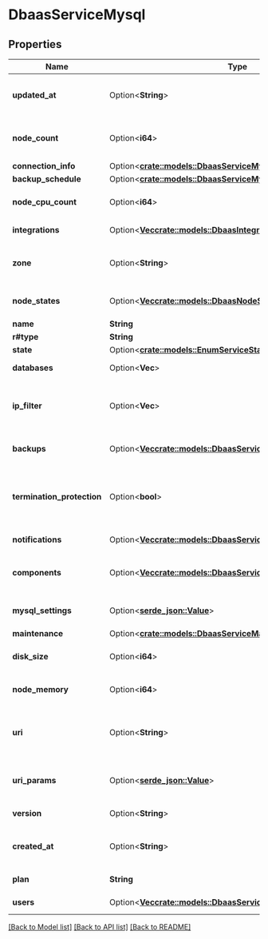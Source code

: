 # DbaasServiceMysql

## Properties

Name | Type | Description | Notes
------------ | ------------- | ------------- | -------------
**updated_at** | Option<**String**> | Service last update timestamp (ISO 8601) | [optional]
**node_count** | Option<**i64**> | Number of service nodes in the active plan | [optional]
**connection_info** | Option<[**crate::models::DbaasServiceMysqlConnectionInfo**](dbaas_service_mysql_connection_info.md)> |  | [optional]
**backup_schedule** | Option<[**crate::models::DbaasServiceMysqlBackupSchedule**](dbaas_service_mysql_backup_schedule.md)> |  | [optional]
**node_cpu_count** | Option<**i64**> | Number of CPUs for each node | [optional]
**integrations** | Option<[**Vec<crate::models::DbaasIntegration>**](dbaas-integration.md)> | Service integrations | [optional]
**zone** | Option<**String**> | The zone where the service is running | [optional]
**node_states** | Option<[**Vec<crate::models::DbaasNodeState>**](dbaas-node-state.md)> | State of individual service nodes | [optional]
**name** | **String** |  | 
**r#type** | **String** |  | 
**state** | Option<[**crate::models::EnumServiceState**](enum-service-state.md)> |  | [optional]
**databases** | Option<**Vec<String>**> | List of MySQL databases | [optional]
**ip_filter** | Option<**Vec<String>**> | Allowed CIDR address blocks for incoming connections | [optional]
**backups** | Option<[**Vec<crate::models::DbaasServiceBackup>**](dbaas-service-backup.md)> | List of backups for the service | [optional]
**termination_protection** | Option<**bool**> | Service is protected against termination and powering off | [optional]
**notifications** | Option<[**Vec<crate::models::DbaasServiceNotification>**](dbaas-service-notification.md)> | Service notifications | [optional]
**components** | Option<[**Vec<crate::models::DbaasServiceMysqlComponentsInner>**](dbaas_service_mysql_components_inner.md)> | Service component information objects | [optional]
**mysql_settings** | Option<[**serde_json::Value**](.md)> | MySQL-specific settings | [optional]
**maintenance** | Option<[**crate::models::DbaasServiceMaintenance**](dbaas-service-maintenance.md)> |  | [optional]
**disk_size** | Option<**i64**> | TODO UNIT disk space for data storage | [optional]
**node_memory** | Option<**i64**> | TODO UNIT of memory for each node | [optional]
**uri** | Option<**String**> | URI for connecting to the service (may be absent) | [optional]
**uri_params** | Option<[**serde_json::Value**](.md)> | service_uri parameterized into key-value pairs | [optional]
**version** | Option<**String**> | MySQL version | [optional]
**created_at** | Option<**String**> | Service creation timestamp (ISO 8601) | [optional]
**plan** | **String** | Subscription plan | 
**users** | Option<[**Vec<crate::models::DbaasServiceMysqlUsersInner>**](dbaas_service_mysql_users_inner.md)> | List of service users | [optional]

[[Back to Model list]](../README.md#documentation-for-models) [[Back to API list]](../README.md#documentation-for-api-endpoints) [[Back to README]](../README.md)


